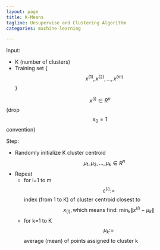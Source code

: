 ```yaml
---
layout: page
title: K-Means
tagline: Unsupervise and Clustering Algorithm
categories: machine-learning

---
```


Input:

- K (number of clusters)
- Training set {$$x^{(1)},x^{(2)},...,x^{(m)} $$}

$$x^{(i)} \in R^n$$ (drop $$x_0 = 1$$ convention)

Step:

- Randomly initialize K cluster centroid $$\mu_1, \mu_2, ..., \mu_k \in R^n $$
- Repeat
    + for i=1 to m $$c^{(i)} := $$ index (from 1 to K) of cluster centroid closest to $$x_{(i)}, \text{which means find: } \min_k \|x^{(i)}-\mu_k\|$$
    + for k=1 to K $$\mu_k := $$ average (mean) of points assigned to cluster k
